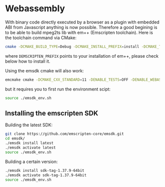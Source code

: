 # Webassembly
With binary code directly executed by a browser as a plugin with embedded ABI from Javascript anything is now possible. Therefore a good begining is to be able to build mpeg2ts lib with em++ (Emscripten toolchain). Here is the toolchain command via CMake:

```Bash
cmake -DCMAKE_BUILD_TYPE=Debug -DCMAKE_INSTALL_PREFIX=install -DCMAKE_TOOLCHAIN_FILE:FILEPATH=<your repo path>/cmake/toolchains/emscripten-wasm.cmake -DEMSCRIPTEN_PREFIX=<path> -DENABLE_TESTS=OFF -DENABLE_WEBASSEMBLY=ON ..
```
where `DEMSCRIPTEN_PREFIX` points to your installation of em++, please check below how to install it.

Using the emsdk cmake will also work:
```Bash
emcmake cmake -DCMAKE_CXX_STANDARD=11 -DENABLE_TESTS=OFF -DENABLE_WEBASSEMBLY=ON ..
```
but it requires you to first run the environment scipt:
```Bash
source ./emsdk_env.sh
```


## Installing the emscripten SDK
Building the latest SDK:
```Bash
git clone https://github.com/emscripten-core/emsdk.git
cd emsdk/
./emsdk install latest
./emsdk activate latest
source ./emsdk_env.sh
```

Building a certain version:
```Bash
./emsdk install sdk-tag-1.37.9-64bit
./emsdk activate sdk-tag-1.37.9-64bit
source ./emsdk_env.sh
```